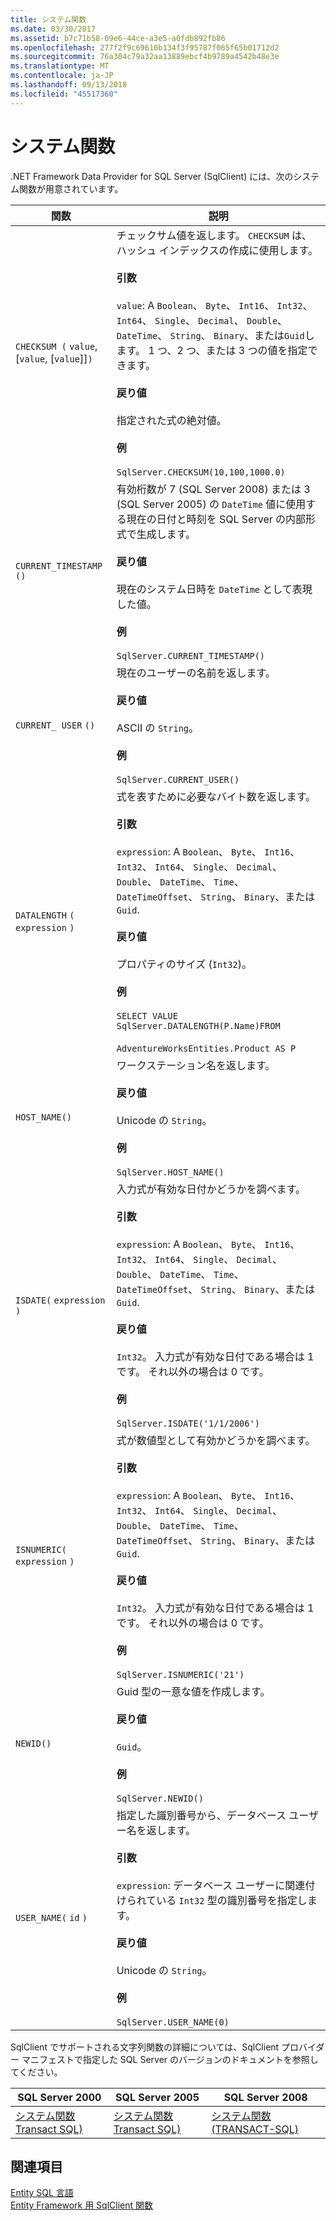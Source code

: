 ```yaml
---
title: システム関数
ms.date: 03/30/2017
ms.assetid: b7c71b58-09e6-44ce-a3e5-a0fdb892fb86
ms.openlocfilehash: 277f2f9c69610b134f3f95787f065f65b01712d2
ms.sourcegitcommit: 76a304c79a32aa13889ebcf4b9789a4542b48e3e
ms.translationtype: MT
ms.contentlocale: ja-JP
ms.lasthandoff: 09/13/2018
ms.locfileid: "45517360"
---
```

# <a name="system-functions"></a>システム関数
.NET Framework Data Provider for SQL Server (SqlClient) には、次のシステム関数が用意されています。  
  
|関数|説明|  
|--------------|-----------------|  
|`CHECKSUM (` `value`, [`value`, [`value`]]`)`|チェックサム値を返します。 `CHECKSUM` は、ハッシュ インデックスの作成に使用します。<br /><br /> **引数**<br /><br /> `value`: A `Boolean`、 `Byte`、 `Int16`、 `Int32`、 `Int64`、 `Single`、 `Decimal`、 `Double`、 `DateTime`、 `String`、 `Binary`、または`Guid`します。 1 つ、2 つ、または 3 つの値を指定できます。<br /><br /> **戻り値**<br /><br /> 指定された式の絶対値。<br /><br /> **例**<br /><br /> `SqlServer.CHECKSUM(10,100,1000.0)`|  
|`CURRENT_TIMESTAMP ()`|有効桁数が 7 (SQL Server 2008) または 3 (SQL Server 2005) の `DateTime` 値に使用する現在の日付と時刻を SQL Server の内部形式で生成します。<br /><br /> **戻り値**<br /><br /> 現在のシステム日時を `DateTime` として表現した値。<br /><br /> **例**<br /><br /> `SqlServer.CURRENT_TIMESTAMP()`|  
|`CURRENT_ USER` `()`|現在のユーザーの名前を返します。<br /><br /> **戻り値**<br /><br /> ASCII の `String`。<br /><br /> **例**<br /><br /> `SqlServer.CURRENT_USER()`|  
|`DATALENGTH` `(` `expression` `)`|式を表すために必要なバイト数を返します。<br /><br /> **引数**<br /><br /> `expression`: A `Boolean`、 `Byte`、 `Int16`、 `Int32`、 `Int64`、 `Single`、 `Decimal`、 `Double`、 `DateTime`、 `Time`、 `DateTimeOffset`、 `String`、 `Binary`、または`Guid`.<br /><br /> **戻り値**<br /><br /> プロパティのサイズ (`Int32`)。<br /><br /> **例**<br /><br /> `SELECT VALUE SqlServer.DATALENGTH(P.Name)FROM`<br /><br /> `AdventureWorksEntities.Product AS P`|  
|`HOST_NAME()`|ワークステーション名を返します。<br /><br /> **戻り値**<br /><br /> Unicode の `String`。<br /><br /> **例**<br /><br /> `SqlServer.HOST_NAME()`|  
|`ISDATE(` `expression` `)`|入力式が有効な日付かどうかを調べます。<br /><br /> **引数**<br /><br /> `expression`: A `Boolean`、 `Byte`、 `Int16`、 `Int32`、 `Int64`、 `Single`、 `Decimal`、 `Double`、 `DateTime`、 `Time`、 `DateTimeOffset`、 `String`、 `Binary`、または`Guid`.<br /><br /> **戻り値**<br /><br /> `Int32`。 入力式が有効な日付である場合は 1 です。 それ以外の場合は 0 です。<br /><br /> **例**<br /><br /> `SqlServer.ISDATE('1/1/2006')`|  
|`ISNUMERIC(` `expression` `)`|式が数値型として有効かどうかを調べます。<br /><br /> **引数**<br /><br /> `expression`: A `Boolean`、 `Byte`、 `Int16`、 `Int32`、 `Int64`、 `Single`、 `Decimal`、 `Double`、 `DateTime`、 `Time`、 `DateTimeOffset`、 `String`、 `Binary`、または`Guid`.<br /><br /> **戻り値**<br /><br /> `Int32`。 入力式が有効な日付である場合は 1 です。 それ以外の場合は 0 です。<br /><br /> **例**<br /><br /> `SqlServer.ISNUMERIC('21')`|  
|`NEWID()`|Guid 型の一意な値を作成します。<br /><br /> **戻り値**<br /><br /> `Guid`。<br /><br /> **例**<br /><br /> `SqlServer.NEWID()`|  
|`USER_NAME(` `id` `)`|指定した識別番号から、データベース ユーザー名を返します。<br /><br /> **引数**<br /><br /> `expression`: データベース ユーザーに関連付けられている `Int32` 型の識別番号を指定します。<br /><br /> **戻り値**<br /><br /> Unicode の `String`。<br /><br /> **例**<br /><br /> `SqlServer.USER_NAME(0)`|  
  
 SqlClient でサポートされる文字列関数の詳細については、SqlClient プロバイダー マニフェストで指定した SQL Server のバージョンのドキュメントを参照してください。  
  
|SQL Server 2000|SQL Server 2005|SQL Server 2008|  
|---------------------|---------------------|---------------------|  
|[システム関数 Transact SQL)](https://go.microsoft.com/fwlink/?LinkId=115918)|[システム関数 Transact SQL)](https://go.microsoft.com/fwlink/?LinkId=115917)|[システム関数 (TRANSACT-SQL)](https://go.microsoft.com/fwlink/?LinkId=115919)|  
  
## <a name="see-also"></a>関連項目  
 [Entity SQL 言語](../../../../../docs/framework/data/adonet/ef/language-reference/entity-sql-language.md)  
 [Entity Framework 用 SqlClient 関数](../../../../../docs/framework/data/adonet/ef/sqlclient-for-ef-functions.md)
